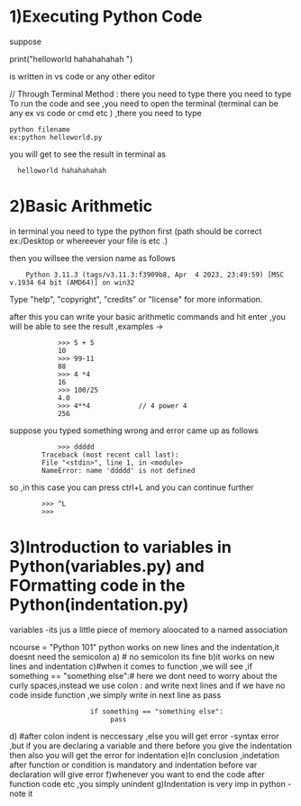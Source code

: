 

# 1)Executing Python Code 


suppose 

print("helloworld hahahahahah ")

is written in vs code or any other editor 

// Through Terminal Method :
    there you need to type 
    there you need to type 
To run the code and see ,you need to open the terminal (terminal can be any ex vs code or cmd etc )
,there you need to type 

    python filename
    ex:python helloworld.py

you will get to see the result in terminal as 


      helloworld hahahahahah


# 2)Basic Arithmetic 

in terminal you need to type the python first (path should be correct ex:/Desktop or whereever your file is etc .)

then you willsee the version name as follows 
        
        Python 3.11.3 (tags/v3.11.3:f3909b8, Apr  4 2023, 23:49:59) [MSC v.1934 64 bit (AMD64)] on win32
Type "help", "copyright", "credits" or "license" for more information.
>>>

after this you can write your basic arithmetic commands and hit enter ,you will be able to see the result ,examples ->

                >>> 5 + 5
                10
                >>> 99-11
                88
                >>> 4 *4
                16
                >>> 100/25
                4.0
                >>> 4**4            // 4 power 4
                256


suppose you typed something wrong and error came up as follows 
              
                >>> ddddd
            Traceback (most recent call last):
            File "<stdin>", line 1, in <module>
            NameError: name 'ddddd' is not defined

so ,in this case you can press ctrl+L and you  can continue further 

            >>> ^L
            >>>
# 3)Introduction to variables in Python(variables.py) and FOrmatting code in the Python(indentation.py)

variables -its jus a little piece of memory aloocated to a named association 

ncourse = "Python 101"
python works on new lines and the indentation,it doesnt need the semicolon 
    a) # no semicolon its fine 
    b)it works on new lines  and indentation
    c)#when it comes to function ,we will see ,if something == "something else":# here we dont need to worry about the curly spaces,instead we use colon : and write next lines and if we have no code inside function ,we simply write in next line as pass
                       
                        if something == "something else":              
                             pass 
 d) #after colon indent is neccessary ,else you will get error -syntax error ,but if you are declaring a variable and there before you give the indentation then also you will get the error for indentation
 e)In conclusion ,indetation after function or condition is mandatory and indentation before var declaration will give error
 f)whenever you want to end the code after function code etc ,you simply unindent 
 g)Indentation is very imp in python -note it 
 


